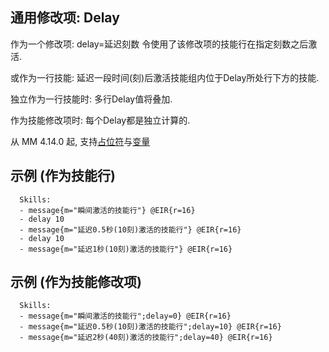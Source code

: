 通用修改项: Delay
--------------------------

作为一个修改项: delay=延迟刻数 令使用了该修改项的技能行在指定刻数之后激活.

或作为一行技能: 延迟一段时间(刻)后激活技能组内位于Delay所处行下方的技能.

独立作为一行技能时: 多行Delay值将叠加.

作为技能修改项时: 每个Delay都是独立计算的.

从 MM 4.14.0 起, 支持[占位符](/占位符)与[变量](/变量)

示例 (作为技能行)
--------

      Skills:
      - message{m="瞬间激活的技能行"} @EIR{r=16}
      - delay 10
      - message{m="延迟0.5秒(10刻)激活的技能行"} @EIR{r=16}
      - delay 10
      - message{m="延迟1秒(10刻)激活的技能行"} @EIR{r=16}

示例 (作为技能修改项)
--------

      Skills:
      - message{m="瞬间激活的技能行";delay=0} @EIR{r=16}
      - message{m="延迟0.5秒(10刻)激活的技能行";delay=10} @EIR{r=16}
      - message{m="延迟2秒(40刻)激活的技能行";delay=40} @EIR{r=16}
